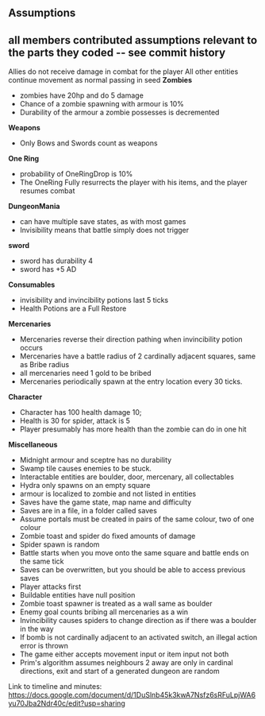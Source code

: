 Assumptions 
------------------------------------------------------------------------------------------
all members contributed assumptions relevant to the parts they coded -- see commit history
------------------------------------------------------------------------------------------
Allies do not receive damage in combat for the player
All other entities continue movement as normal
passing in seed
**Zombies**
- zombies have 20hp and do 5 damage
- Chance of a zombie spawning with armour is 10% 
- Durability of the armour a zombie possesses is decremented 

**Weapons**
- Only Bows and Swords count as weapons

**One Ring**
 - probability of OneRingDrop is 10%
 - The OneRing Fully resurrects the player with his items, and the player resumes combat

 **DungeonMania**
- can have multiple save states, as with most games
- Invisibility means that battle simply does not trigger

**sword**
- sword has durability 4 
- sword has +5 AD

**Consumables**
- invisibility and invincibility potions last 5 ticks
- Health Potions are a Full Restore

**Mercenaries**
- Mercenaries reverse their direction pathing when invincibility potion occurs
- Mercenaries have a battle radius of 2 cardinally adjacent squares, same as Bribe radius
- all mercenaries need 1 gold to be bribed
- Mercenaries periodically spawn at the entry location every 30 ticks.

**Character**
- Character has 100 health damage 10;
- Health is 30 for spider, attack is 5
- Player presumably has more health than the zombie can do in one hit

**Miscellaneous**
- Midnight armour and sceptre has no durability
- Swamp tile causes enemies to be stuck.
- Interactable entities are boulder, door, mercenary, all collectables 
- Hydra only spawns on an empty square
- armour is localized to zombie and not listed in entities
- Saves have the game state, map name and difficulty
- Saves are in a file, in a folder called saves
- Assume portals must be created in pairs of the same colour, two of one colour
- Zombie toast and spider do fixed amounts of damage
- Spider spawn is random
- Battle starts when you move onto the same square and battle ends on the same tick
- Saves can be overwritten, but you should be able to access previous saves
- Player attacks first
- Buildable entities have null position
- Zombie toast spawner is treated as a wall same as boulder
- Enemy goal counts bribing all mercenaries as a win
- Invincibility causes spiders to change direction as if there was a boulder in the way
- If bomb is not cardinally adjacent to an activated switch, an illegal action error is thrown
- The game either accepts movement input or item input not both
- Prim's algorithm assumes neighbours 2 away are only in cardinal directions, exit and start of a generated dungeon are random

Link to timeline and minutes: https://docs.google.com/document/d/1DuSlnb45k3kwA7Nsfz6sRFuLpjWA6yu70Jba2Ndr40c/edit?usp=sharing